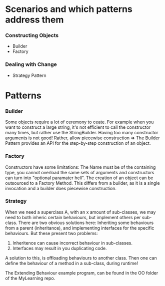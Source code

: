 # Scenarios and which patterns address them

### Constructing Objects
- Builder
- Factory


### Dealing with Change
- Strategy Pattern

# Patterns

### Builder

Some objects require a lot of ceremony to ceate. For example when you want to construct a large string, it's not efficient to call the constructor many times, but rather use the StringBuilder.
Having too many constructor arguments is not good! Rather, allow piecewise construction => The Builder Pattern provides an API for the step-by-step construction of an object.

### Factory

Constructors have some limitations: The Name must be of the containing type, you cannot overload the same sets of arguments and constructors can turn into "optional paramater hell".
The creation of an object can be outsourced to a Factory Method. This differs from a builder, as it is a single invocation and a builder does piecewise construction.

### Strategy

When we need a superclass A, with an x amount of sub-classes, we may need to both inheric certain behaviours, but implement others per sub-class.
There are two obvious solutions here: Inheriting some behaviours from a parent (inheritance), and implementing interfaces for the specific behaviours.
But these present two problems:
1. Inheritence can cause incorrect behaviour in sub-classes. 
2. Interfaces may result in you duplicating code.

A solution to this, is offloading behaviours to another class. Then one can define the behaviour of a method in a sub-class, during runtime! 

The Extending Behaviour example program, can be found in the OO folder of the MyLearning repo.
